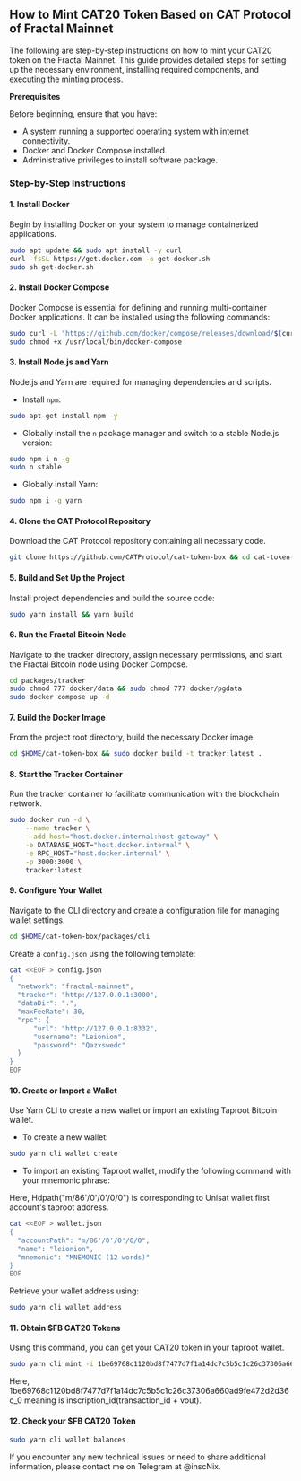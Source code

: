 ## How to Mint CAT20 Token Based on CAT Protocol of Fractal Mainnet

The following are step-by-step instructions on how to mint your CAT20 token on the Fractal Mainnet. This guide provides detailed steps for setting up the necessary environment, installing required components, and executing the minting process.

**Prerequisites**

Before beginning, ensure that you have:

- A system running a supported operating system with internet connectivity.
- Docker and Docker Compose installed.
- Administrative privileges to install software package.

### Step-by-Step Instructions

#### 1. Install Docker

Begin by installing Docker on your system to manage containerized applications.

```bash
sudo apt update && sudo apt install -y curl
curl -fsSL https://get.docker.com -o get-docker.sh
sudo sh get-docker.sh
```

#### 2. Install Docker Compose

Docker Compose is essential for defining and running multi-container Docker applications. It can be installed using the following commands:

```bash
sudo curl -L "https://github.com/docker/compose/releases/download/$(curl -s https://api.github.com/repos/docker/compose/releases/latest | grep 'tag_name' | cut -d\" -f4)/docker-compose-$(uname -s)-$(uname -m)" -o /usr/local/bin/docker-compose
sudo chmod +x /usr/local/bin/docker-compose
```

#### 3. Install Node.js and Yarn

Node.js and Yarn are required for managing dependencies and scripts.

- Install `npm`:

```bash
sudo apt-get install npm -y
```

- Globally install the `n` package manager and switch to a stable Node.js version:

```bash
sudo npm i n -g
sudo n stable
```

- Globally install Yarn:

```bash
sudo npm i -g yarn
```

#### 4. Clone the CAT Protocol Repository

Download the CAT Protocol repository containing all necessary code.

```bash
git clone https://github.com/CATProtocol/cat-token-box && cd cat-token-box
```

#### 5. Build and Set Up the Project

Install project dependencies and build the source code:

```bash
sudo yarn install && yarn build
```

#### 6. Run the Fractal Bitcoin Node

Navigate to the tracker directory, assign necessary permissions, and start the Fractal Bitcoin node using Docker Compose.

```bash
cd packages/tracker
sudo chmod 777 docker/data && sudo chmod 777 docker/pgdata
sudo docker compose up -d
```

#### 7. Build the Docker Image

From the project root directory, build the necessary Docker image.

```bash
cd $HOME/cat-token-box && sudo docker build -t tracker:latest .
```

#### 8. Start the Tracker Container

Run the tracker container to facilitate communication with the blockchain network.

```bash
sudo docker run -d \
    --name tracker \
    --add-host="host.docker.internal:host-gateway" \
    -e DATABASE_HOST="host.docker.internal" \
    -e RPC_HOST="host.docker.internal" \
    -p 3000:3000 \
    tracker:latest
```

#### 9. Configure Your Wallet

Navigate to the CLI directory and create a configuration file for managing wallet settings.

```bash
cd $HOME/cat-token-box/packages/cli
```

Create a `config.json` using the following template:

```bash
cat <<EOF > config.json
{
  "network": "fractal-mainnet",
  "tracker": "http://127.0.0.1:3000",
  "dataDir": ".",
  "maxFeeRate": 30,
  "rpc": {
      "url": "http://127.0.0.1:8332",
      "username": "Leionion",
      "password": "Qazxswedc"
  }
}
EOF
```

#### 10. Create or Import a Wallet

Use Yarn CLI to create a new wallet or import an existing Taproot Bitcoin wallet.

- To create a new wallet:

```bash
sudo yarn cli wallet create
```

- To import an existing Taproot wallet, modify the following command with your mnemonic phrase:

Here, Hdpath("m/86'/0'/0'/0/0") is corresponding to Unisat wallet first account's taproot address.

```bash
cat <<EOF > wallet.json
{
  "accountPath": "m/86'/0'/0'/0/0",
  "name": "leionion",
  "mnemonic": "MNEMONIC (12 words)"
}
EOF
```

Retrieve your wallet address using:

```bash
sudo yarn cli wallet address
```

#### 11. Obtain $FB CAT20 Tokens

Using this command, you can get your CAT20 token in your taproot wallet.

```bash
sudo yarn cli mint -i 1be69768c1120bd8f7477d7f1a14dc7c5b5c1c26c37306a660ad9fe472d2d36c_0 5 --fee-rate 120
```

Here, 1be69768c1120bd8f7477d7f1a14dc7c5b5c1c26c37306a660ad9fe472d2d36c_0 meaning is inscription_id(transaction_id + vout).

#### 12. Check your $FB CAT20 Token

```bash
sudo yarn cli wallet balances
```

If you encounter any new technical issues or need to share additional information, please contact me on Telegram at @inscNix.
